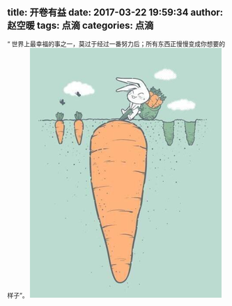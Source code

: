 title: 开卷有益
date: 2017-03-22 19:59:34
author: 赵空暖
tags: 点滴
categories: 点滴
---


“ 世界上最幸福的事之一，莫过于经过一番努力后；所有东西正慢慢变成你想要的样子”。
![happiness](/image/happiness.jpg)

